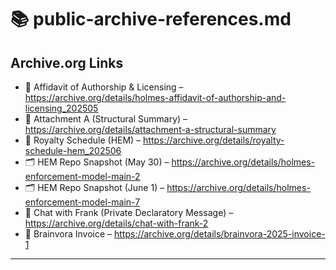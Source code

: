# 📚 public-archive-references.md

## Archive.org Links

- 📜 Affidavit of Authorship & Licensing – https://archive.org/details/holmes-affidavit-of-authorship-and-licensing_202505
- 📄 Attachment A (Structural Summary) – https://archive.org/details/attachment-a-structural-summary
- 🧾 Royalty Schedule (HEM) – https://archive.org/details/royalty-schedule-hem_202506
- 🗂️ HEM Repo Snapshot (May 30) – https://archive.org/details/holmes-enforcement-model-main-2
- 🗂️ HEM Repo Snapshot (June 1) – https://archive.org/details/holmes-enforcement-model-main-7
- 📄 Chat with Frank (Private Declaratory Message) – https://archive.org/details/chat-with-frank-2
- 📄 Brainvora Invoice – https://archive.org/details/brainvora-2025-invoice-1

---
